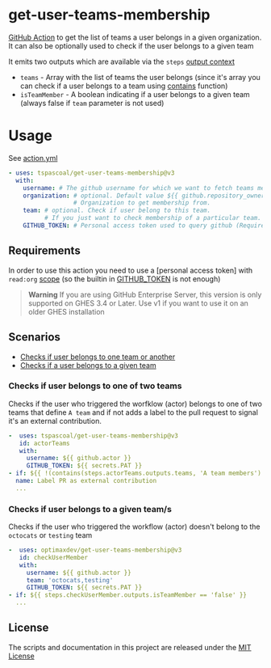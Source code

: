 # get-user-teams-membership

[GitHub Action](https://github.com/features/actions) to get the list of teams a user belongs in a given organization.
It can also be optionally used to check if the user belongs to a given team

It emits two outputs which are available via the `steps` [output context](https://docs.github.com/en/actions/reference/context-and-expression-syntax-for-github-actions#steps-context)

* `teams` - Array with the list of teams the user belongs (since it's array you can check if a user belongs to a team using [contains](https://docs.github.com/en/actions/reference/context-and-expression-syntax-for-github-actions#contains) function)
* `isTeamMember` - A boolean indicating if a user belongs to a given team (always false if `team` parameter is not used)

# Usage

See [action.yml](action.yml)

```yaml
- uses: tspascoal/get-user-teams-membership@v3
  with:
    username: # The github username for which we want to fetch teams membership in a given organization.
    organization: # optional. Default value ${{ github.repository_owner }} 
                  # Organization to get membership from.
    team: # optional. Check if user belong to this team. 
          # If you just want to check membership of a particular team. (only team name, don't include orgname)
    GITHUB_TOKEN: # Personal access token used to query github (Requires scope: `read:org`)
```

## Requirements

In order to use this action you need to use a [personal access token] 
with `read:org` [scope](https://docs.github.com/en/developers/apps/scopes-for-oauth-apps#available-scopes) 
(so the builtin in [GITHUB_TOKEN](https://docs.github.com/en/actions/configuring-and-managing-workflows/authenticating-with-the-github_token) is not enough)

> **Warning** If you are using GitHub Enterprise Server, this version is only supported on GHES 3.4 or Later. Use v1 if you want to use it on an older GHES installation


## Scenarios

- [Checks if user belongs to one team or another](#Checks-if-user-belongs-to-one-of-two-teams)
- [Checks if a user belongs to a given team](#Checks-if-user-belongs-to-a-given-team)

### Checks if user belongs to one of two teams

Checks if the user who triggered the worfklow (actor) belongs to one of two teams that define `A team` 
and if not adds a label to the pull request to signal it's an external contribution.

```yaml
-  uses: tspascoal/get-user-teams-membership@v3
   id: actorTeams
   with:
     username: ${{ github.actor }}
     GITHUB_TOKEN: ${{ secrets.PAT }}
- if: ${{ !(contains(steps.actorTeams.outputs.teams, 'A team members') || contains(steps.actorTeams.outputs.teams.teams, 'A team admins')) }}
  name: Label PR as external contribution
  ...  
```

### Checks if user belongs to a given team/s

Checks if the user who triggered the workflow (actor) doesn't belong to the `octocats` or `testing` team

```yaml
-  uses: optimaxdev/get-user-teams-membership@v3
   id: checkUserMember
   with:
     username: ${{ github.actor }}
     team: 'octocats,testing'
     GITHUB_TOKEN: ${{ secrets.PAT }}
- if: ${{ steps.checkUserMember.outputs.isTeamMember == 'false' }}
  ...  
```

## License

The scripts and documentation in this project are released under the [MIT License](LICENSE)
